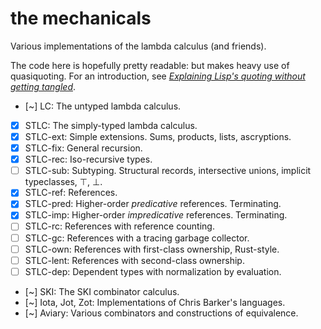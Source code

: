 # the mechanicals

Various implementations of the lambda calculus (and friends).

The code here is hopefully pretty readable: but makes heavy use of quasiquoting.
For an introduction, see [*Explaining Lisp's quoting without getting tangled*](quasiquoting).

* [~] LC: The untyped lambda calculus.
* [x] STLC: The simply-typed lambda calculus.
* [x] STLC-ext: Simple extensions. Sums, products, lists, ascryptions.
* [x] STLC-fix: General recursion.
* [x] STLC-rec: Iso-recursive types.
* [ ] STLC-sub: Subtyping. Structural records, intersective unions, implicit typeclasses, ⊤, ⊥.
* [x] STLC-ref: References.
* [x] STLC-pred: Higher-order *predicative* references. Terminating.
* [x] STLC-imp: Higher-order *impredicative* references. Terminating.
* [ ] STLC-rc: References with reference counting.
* [ ] STLC-gc: References with a tracing garbage collector.
* [ ] STLC-own: References with first-class ownership, Rust-style.
* [ ] STLC-lent: References with second-class ownership.
* [ ] STLC-dep: Dependent types with normalization by evaluation.
* [~] SKI: The SKI combinator calculus.
* [~] Iota, Jot, Zot: Implementations of Chris Barker's languages.
* [~] Aviary: Various combinators and constructions of equivalence.


[quasiquoting]: https://cadence.moe/blog/2022-10-17-explaining-lisp-quoting-without-getting-tangled

